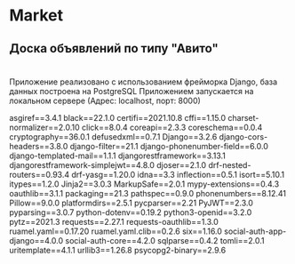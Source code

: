 # Market #

## Доска объявлений по типу "Авито"
#
Приложение реализовано с использованием фрейморка Django, база данных построена на PostgreSQL
Приложением запускается на локальном сервере (Адрес: localhost, порт: 8000)

asgiref==3.4.1
black==22.1.0
certifi==2021.10.8
cffi==1.15.0
charset-normalizer==2.0.10
click==8.0.4
coreapi==2.3.3
coreschema==0.0.4
cryptography==36.0.1
defusedxml==0.7.1
Django==3.2.6
django-cors-headers==3.8.0
django-filter==21.1
django-phonenumber-field==6.0.0
django-templated-mail==1.1.1
djangorestframework==3.13.1
djangorestframework-simplejwt==4.8.0
djoser==2.1.0
drf-nested-routers==0.93.4
drf-yasg==1.20.0
idna==3.3
inflection==0.5.1
isort==5.10.1
itypes==1.2.0
Jinja2==3.0.3
MarkupSafe==2.0.1
mypy-extensions==0.4.3
oauthlib==3.1.1
packaging==21.3
pathspec==0.9.0
phonenumbers==8.12.41
Pillow==9.0.0
platformdirs==2.5.1
pycparser==2.21
PyJWT==2.3.0
pyparsing==3.0.7
python-dotenv==0.19.2
python3-openid==3.2.0
pytz==2021.3
requests==2.27.1
requests-oauthlib==1.3.0
ruamel.yaml==0.17.20
ruamel.yaml.clib==0.2.6
six==1.16.0
social-auth-app-django==4.0.0
social-auth-core==4.2.0
sqlparse==0.4.2
tomli==2.0.1
uritemplate==4.1.1
urllib3==1.26.8
psycopg2-binary==2.9.6
